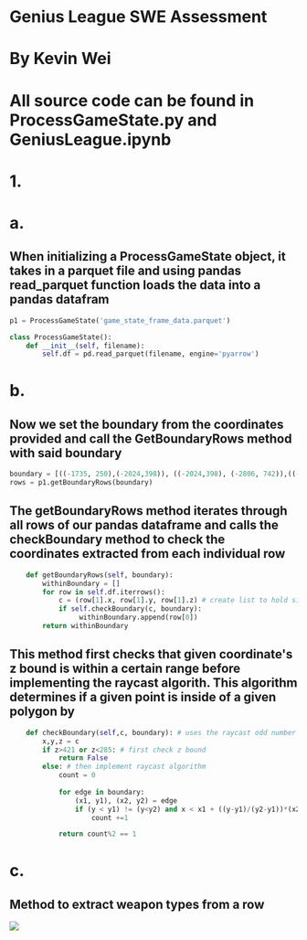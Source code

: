 # Genius League SWE Assessment 
# By Kevin Wei
# All source code can be found in ProcessGameState.py and GeniusLeague.ipynb

# 1. 
# a. 
## When initializing a ProcessGameState object, it takes in a parquet file and using pandas read_parquet function loads the data into a pandas datafram
``` python
p1 = ProcessGameState('game_state_frame_data.parquet')
```

``` python
class ProcessGameState():
    def __init__(self, filename):
        self.df = pd.read_parquet(filename, engine='pyarrow')

```
# b. 
## Now we set the boundary from the coordinates provided and call the GetBoundaryRows method with said boundary
```python
boundary = [((-1735, 250),(-2024,398)), ((-2024,398), (-2806, 742)),((-2806,742), (-2472, 1233)), ((-2472, 1233),(-1565, 580)), ((-1565, 580), (-1735,250))] #edges of boundary defined here
rows = p1.getBoundaryRows(boundary)
```

## The getBoundaryRows method iterates through all rows of our pandas dataframe and calls the checkBoundary method to check the coordinates extracted from each individual row

```python
    def getBoundaryRows(self, boundary):
        withinBoundary = []
        for row in self.df.iterrows():
            c = (row[1].x, row[1].y, row[1].z) # create list to hold singular xyz coordinate for each row
            if self.checkBoundary(c, boundary):
                 withinBoundary.append(row[0])
        return withinBoundary
```
## This method first checks that given coordinate's z bound is within a certain range before implementing the raycast algorith. This algorithm determines if a given point is inside of a given polygon by 
```python
    def checkBoundary(self,c, boundary): # uses the raycast odd number rule to detect if a point is within the boundaries of a polygon
        x,y,z = c
        if z>421 or z<285: # first check z bound
            return False
        else: # then implement raycast algorithm
            count = 0
            
            for edge in boundary:
                (x1, y1), (x2, y2) = edge
                if (y < y1) != (y<y2) and x < x1 + ((y-y1)/(y2-y1))*(x2-x1):
                    count +=1

            return count%2 == 1
```
# c.

## Method to extract weapon types from a row

![](/sceenshots/weapons.png)
